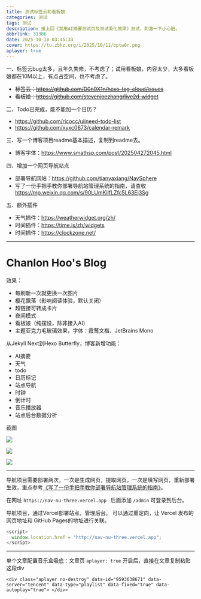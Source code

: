 ```yaml
---
title: 测试标签云和看板娘
categories: 测试
tags: 测试
description: 接上回《禁用AI摘要测试页及测试美化效果》测试，刺激一下小心脏。
abbrlink: 31386
date: 2025-10-10 03:45:33
cover: https://tu.zbhz.org/i/2025/10/11/bptw0r.png
aplayer: true
---
```


一、标签云bug太多，且年久失修，不考虑了；试用看板娘，内容太少，大多看板娘都在10M以上，有点占空间，也不考虑了。

* <s> 标签云：https://github.com/D0n9X1n/hexo-tag-cloud/issues </s>
* <s> 看板娘：https://github.com/stevenjoezhang/live2d-widget </s>

二、Todo已完成，能不能加一个日历？

* https://github.com/ricocc/uiineed-todo-list
* https://github.com/xyxc0673/calendar-remark


三、写一个博客项目readme基本描述，复制到readme去。

* 博客字体：https://www.smathsp.com/post/202504272045.html

四、增加一个网页导航站点

* 部署导航网站：https://github.com/tianyaxiang/NavSphere
* 写了一份手把手教你部署导航站管理系统的指南，请查收 https://mp.weixin.qq.com/s/90LUmKilfLZfc5L63Ej3Sg

五、额外插件

* 天气插件：https://weatherwidget.org/zh/
* 时间插件：https://time.is/zh/widgets
* 时间插件：https://clockzone.net/

---


# Chanlon Hoo's Blog

效果：

* 每刷新一次就更换一次图片
* 樱花飘落（影响阅读体验，默认关闭）
* 超链接可转成卡片
* 夜间模式
* 看板娘（纯摆设，除非接入AI）
* 主题亚克力毛玻璃效果，字体：霞鹜文楷、JetBrains Mono 

从Jekyll Next到Hexo Butterfly，博客新增功能：

* AI摘要
* 天气
* todo  
* 日历标记 
* 站点导航
* 时钟  
* 倒计时
* 音乐播放器
* 站点后台数据分析

截图

![ ](https://tu.zbhz.org/i/2025/10/11/qi47ao.jpg)

![ ](https://tu.zbhz.org/i/2025/10/11/qnbrx3.jpg)

![ ](https://tu.zbhz.org/i/2025/10/11/10p6vt9.png)


---


导航项目需要部署两次，一次是生成网页，提取网页，一次是填写网页，重新部署生效，重点参考[《写了一份手把手教你部署导航站管理系统的指南》](https://mp.weixin.qq.com/s/90LUmKilfLZfc5L63Ej3Sg)。


在网址 `https://nav-nu-three.vercel.app ` 后面添加 `/admin` 可登录到后台。


导航项目，通过Vercel部署站点，管理后台。 可以通过重定向，让 Vercel 发布的网页地址和 GitHub Pages的地址进行关联。

```js
<script>
  window.location.href = "http://nav-nu-three.vercel.app";
</script>
```

---

单个文章配置音乐盒吸底：文章页 `aplayer: true` 开启后，直接在文章复制粘贴这段div

```
<div class="aplayer no-destroy" data-id="9593638671" data-server="tencent" data-type="playlist" data-fixed="true" data-autoplay="true"> </div>
```


<div class="aplayer no-destroy" data-id="9593638671" data-server="tencent" data-type="playlist" data-fixed="true" data-autoplay="true"> </div>